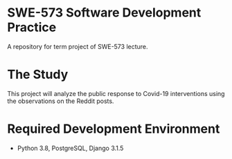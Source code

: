 # SWE-573 Software Development Practice
A repository for term project of SWE-573 lecture.

# The Study
This project will analyze the public response to Covid-19 interventions using the observations on the Reddit posts.

# Required Development Environment
* Python 3.8, PostgreSQL, Django 3.1.5
